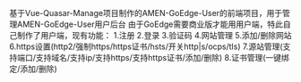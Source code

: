 基于Vue-Quasar-Manage项目制作的AMEN-GoEdge-User的前端项目，用于管理AMEN-GoEdge-User用户后台
由于GoEdge需要商业版才能用用户端，特此自己制作了用户端，现有功能：
1.注册
2.登录
3.验证码
4.网站管理
5.添加/删除网站
6.https设置(http2/强制https/https证书/hsts/开关http|s/ocps/tls)
7.源站管理(支持端口/支持域名/支持ip/支持https/支持https证书/添加/删除)
8.证书管理(一键绑定/添加/删除)